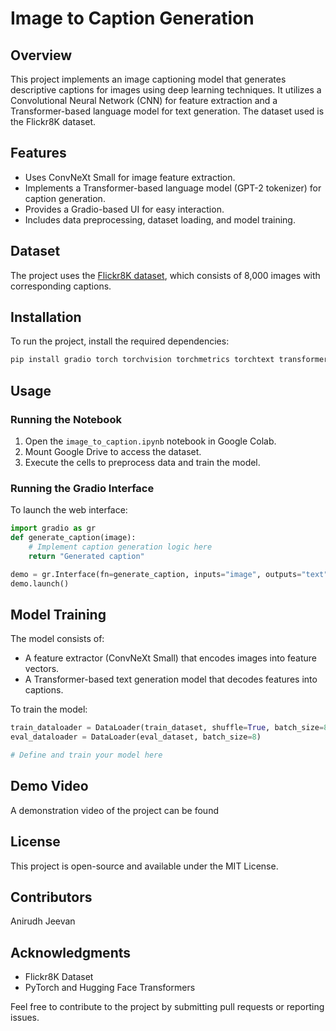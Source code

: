 # Image to Caption Generation

## Overview
This project implements an image captioning model that generates descriptive captions for images using deep learning techniques. It utilizes a Convolutional Neural Network (CNN) for feature extraction and a Transformer-based language model for text generation. The dataset used is the Flickr8K dataset.

## Features
- Uses ConvNeXt Small for image feature extraction.
- Implements a Transformer-based language model (GPT-2 tokenizer) for caption generation.
- Provides a Gradio-based UI for easy interaction.
- Includes data preprocessing, dataset loading, and model training.

## Dataset
The project uses the [Flickr8K dataset](https://www.kaggle.com/datasets/adityajn105/flickr8k), which consists of 8,000 images with corresponding captions.

## Installation
To run the project, install the required dependencies:

```bash
pip install gradio torch torchvision torchmetrics torchtext transformers pandas numpy pillow
```

## Usage
### Running the Notebook
1. Open the `image_to_caption.ipynb` notebook in Google Colab.
2. Mount Google Drive to access the dataset.
3. Execute the cells to preprocess data and train the model.

### Running the Gradio Interface
To launch the web interface:

```python
import gradio as gr
def generate_caption(image):
    # Implement caption generation logic here
    return "Generated caption"

demo = gr.Interface(fn=generate_caption, inputs="image", outputs="text")
demo.launch()
```

## Model Training
The model consists of:
- A feature extractor (ConvNeXt Small) that encodes images into feature vectors.
- A Transformer-based text generation model that decodes features into captions.

To train the model:
```python
train_dataloader = DataLoader(train_dataset, shuffle=True, batch_size=8)
eval_dataloader = DataLoader(eval_dataset, batch_size=8)

# Define and train your model here
```

## Demo Video
A demonstration video of the project can be found 

## License
This project is open-source and available under the MIT License.

## Contributors
Anirudh Jeevan

## Acknowledgments
- Flickr8K Dataset
- PyTorch and Hugging Face Transformers

Feel free to contribute to the project by submitting pull requests or reporting issues.

